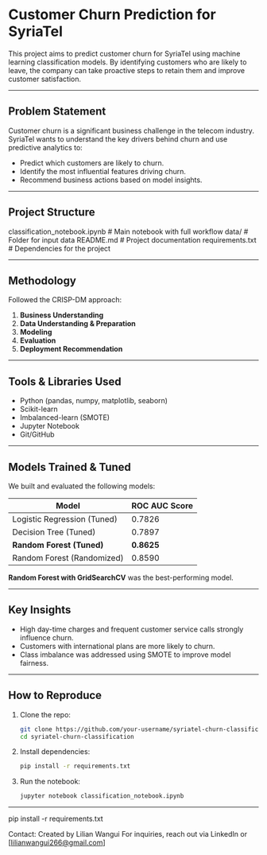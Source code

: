 #  Customer Churn Prediction for SyriaTel

This project aims to predict customer churn for SyriaTel using machine learning classification models. By identifying customers who are likely to leave, the company can take proactive steps to retain them and improve customer satisfaction.

---

## Problem Statement

Customer churn is a significant business challenge in the telecom industry. SyriaTel wants to understand the key drivers behind churn and use predictive analytics to:

- Predict which customers are likely to churn.
- Identify the most influential features driving churn.
- Recommend business actions based on model insights.

---

## Project Structure
 classification_notebook.ipynb # Main notebook with full workflow
 data/ # Folder for input data
 README.md # Project documentation
 requirements.txt # Dependencies for the project

 
---

## Methodology

Followed the CRISP-DM approach:
1. **Business Understanding**
2. **Data Understanding & Preparation**
3. **Modeling**
4. **Evaluation**
5. **Deployment Recommendation**

---

##  Tools & Libraries Used

- Python (pandas, numpy, matplotlib, seaborn)
- Scikit-learn
- Imbalanced-learn (SMOTE)
- Jupyter Notebook
- Git/GitHub

---

##  Models Trained & Tuned

We built and evaluated the following models:

| Model                        | ROC AUC Score |
|-----------------------------|---------------|
| Logistic Regression (Tuned) | 0.7826        |
| Decision Tree (Tuned)       | 0.7897        |
| **Random Forest (Tuned)**   | **0.8625**    |
| Random Forest (Randomized)  | 0.8590        |

**Random Forest with GridSearchCV** was the best-performing model.

---

##  Key Insights

- High day-time charges and frequent customer service calls strongly influence churn.
- Customers with international plans are more likely to churn.
- Class imbalance was addressed using SMOTE to improve model fairness.

---

##  How to Reproduce

1. Clone the repo:
   ```bash
   git clone https://github.com/your-username/syriatel-churn-classification.git
   cd syriatel-churn-classification


2. Install dependencies:
   ```bash
   pip install -r requirements.txt

3. Run the notebook:
   ```bash
   jupyter notebook classification_notebook.ipynb

---


pip install -r requirements.txt


Contact:
Created by Lilian Wangui
For inquiries, reach out via LinkedIn or [lilianwangui266@gmail.com]
